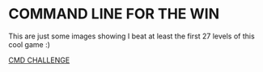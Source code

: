 # COMMAND LINE FOR THE WIN

This are just some images showing I beat at least the first 27 levels of this cool game :)

[CMD CHALLENGE](https://cmdchallenge.com/#/print_common_lines)

